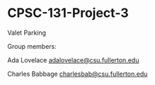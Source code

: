 # CPSC-131-Project-3
Valet Parking

Group members:

Ada Lovelace adalovelace@csu.fullerton.edu

Charles Babbage charlesbab@csu.fullerton.edu